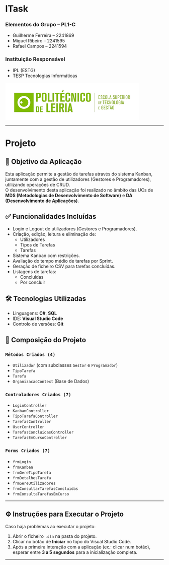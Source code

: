 # ITask

### **Elementos do Grupo – PL1-C**
- Guilherme Ferreira – 2241869  
- Miguel Ribeiro – 2241595  
- Rafael Campos – 2241594  

### **Instituição Responsável**
- IPL (ESTG)  
- TESP Tecnologias Informáticas

![Logo do IPL](Properties/DataSources/ipl_log.png)

---

# Projeto

## 🎯 Objetivo da Aplicação
Esta aplicação permite a gestão de tarefas através do sistema Kanban, juntamente com a gestão de utilizadores (Gestores e Programadores), utilizando operações de CRUD.  
O desenvolvimento desta aplicação foi realizado no âmbito das UCs de **MDS (Metodologias de Desenvolvimento de Software)** e **DA (Desenvolvimento de Aplicações)**.

## ✅ Funcionalidades Incluídas
- Login e Logout de utilizadores (Gestores e Programadores).
- Criação, edição, leitura e eliminação de:
  - Utilizadores  
  - Tipos de Tarefas  
  - Tarefas  
- Sistema Kanban com restrições.
- Avaliação do tempo médio de tarefas por Sprint.
- Geração de ficheiro CSV para tarefas concluídas.
- Listagens de tarefas:
  - Concluídas  
  - Por concluir  

## 🛠️ Tecnologias Utilizadas
- Linguagens: **C#**, **SQL**
- IDE: **Visual Studio Code**
- Controlo de versões: **Git**

## 🧩 Composição do Projeto

### `Métodos Criados (4)`
- `Utilizador` (com subclasses `Gestor` e `Programador`)
- `TipoTarefa`
- `Tarefa`
- `OrganizacaoContext` (Base de Dados)

### `Controladores Criados (7)`
- `LoginController`
- `KanbanController`
- `TipoTarefaController`
- `TarefasController`
- `UserController`
- `TarefasConcluidasController`
- `TarefasEmCursoController`

### `Forms Criados (7)`
- `frmLogin`
- `frmKanban`
- `frmGereTipoTarefa`
- `frmDetalhesTarefa`
- `frmGereUtilizadores`
- `frmConsultarTarefasConcluidas`
- `frmConsultaTarefasEmCurso`

---

## ⚙️ Instruções para Executar o Projeto

Caso haja problemas ao executar o projeto:
1. Abrir o ficheiro `.sln` na pasta do projeto.
2. Clicar no botão de **Iniciar** no topo do Visual Studio Code.
3. Após a primeira interação com a aplicação (ex.: clicar num botão), esperar entre **3 a 5 segundos** para a inicialização completa.

---

